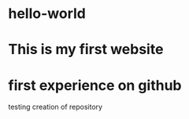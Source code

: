 # hello-world
# This is my first website
# first experience on github
testing creation of repository
